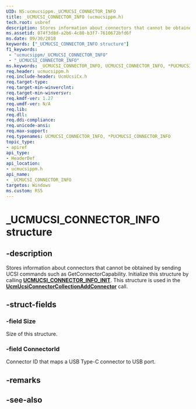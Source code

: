 ```yaml
---
UID: NS:ucmucsippm._UCMUCSI_CONNECTOR_INFO
title: _UCMUCSI_CONNECTOR_INFO (ucmucsippm.h)
tech.root: usbref
description: Stores information about connectors that cannot be obtained by sending UCSI commands such as “Get Connector Capability”. 
ms.assetid: 074f3d8d-a2b6-4c80-b3f7-7610672bfd6f
ms.date: 09/30/2018
keywords: ["_UCMUCSI_CONNECTOR_INFO structure"]
f1_keywords:
 - "ucmucsippm/_UCMUCSI_CONNECTOR_INFO"
 - "_UCMUCSI_CONNECTOR_INFO"
ms.keywords: _UCMUCSI_CONNECTOR_INFO, UCMUCSI_CONNECTOR_INFO, *PUCMUCSI_CONNECTOR_INFO, 
req.header: ucmucsippm.h
req.include-header: UcmUcsiCx.h
req.target-type:
req.target-min-winverclnt:
req.target-min-winversvr:
req.kmdf-ver: 1.27
req.umdf-ver: N/A
req.lib:
req.dll:
req.ddi-compliance:
req.unicode-ansi:
req.max-support:
req.typenames: UCMUCSI_CONNECTOR_INFO, *PUCMUCSI_CONNECTOR_INFO
topic_type: 
- apiref
api_type: 
- HeaderDef
api_location: 
- ucmucsippm.h
api_name: 
- _UCMUCSI_CONNECTOR_INFO
targetos: Windows
ms.custom: RS5
---
```


# _UCMUCSI_CONNECTOR_INFO structure

## -description
Stores information about connectors that cannot be obtained by sending UCSI commands such as GetConnectorCapability. Initialize this structure by calling [**UCMUCSI_CONNECTOR_INFO_INIT**](nf-ucmucsippm-ucmucsi_connector_info_init.md). This structure is used in the [**UcmUcsiConnectorCollectionAddConnector**](nf-ucmucsippm-ucmucsiconnectorcollectionaddconnector.md) call.

## -struct-fields

### -field Size
Size of this structure.
 
### -field ConnectorId
Connector ID that maps a USB Type-C connector to USB port.

## -remarks

## -see-also

